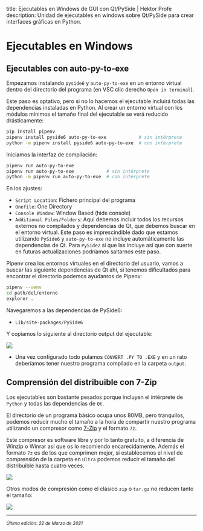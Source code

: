 title: Ejecutables en Windows de GUI con Qt/PySide | Hektor Profe
description: Unidad de ejecutables en windows sobre Qt/PySide para crear interfaces gráficas en Python.

# Ejecutables en Windows

## Ejecutables con auto-py-to-exe

Empezamos instalando `pyside6` y `auto-py-to-exe` en un entorno virtual dentro del directorio del programa (en VSC clic derecho `Open in terminal`).

Este paso es optativo, pero si no lo hacemos el ejecutable incluirá todas las dependencias instaladas en Python. Al crear un entorno virtual con los módulos mínimos el tamaño final del ejecutable se verá reducido drásticamente:

```bash
pip install pipenv
pipenv install pyside6 auto-py-to-exe            # sin intérprete
python -m pipenv install pyside6 auto-py-to-exe  # con intérprete
```

Iniciamos la interfaz de compilación:

```bash
pipenv run auto-py-to-exe
pipenv run auto-py-to-exe            # sin intérprete
python -m pipenv run auto-py-to-exe  # con intérprete
```

En los ajustes:

- `Script Location`: Fichero principal del programa
- `Onefile`: One Directory
- `Console Window`: Window Based (hide console)
- `Additional Files/Folders`: Aquí debemos incluir todos los recursos externos no compilados y dependencias de Qt, que debemos buscar en el entorno virtual. Este paso es imprescindible dado que estamos utilizando `PySide6` y `auto-py-to-exe` no incluye automáticamente las dependencias de Qt. Para `PySide2` sí que las incluye así que con suerte en futuras actualizaciones podríamos saltarnos este paso.

Pipenv crea los entornos virtuales en el directorio del usuario, vamos a buscar las siguiente dependencias de Qt ahí, si tenemos dificultados para encontrar el directorio podemos ayudanros de Pipenv:

```bash
pipenv --venv
cd path/del/entorno
explorer .
```

Navegaremos a las dependencias de PySide6:

- `Lib/site-packages/PySide6`

Y copiamos lo siguiente al directorio output del ejecutable:

<img src="{{cdn}}/pyside/10-docs/01.png">

- Una vez configurado todo pulamos `CONVERT .PY TO .EXE` y en un rato deberíamos tener nuestro programa compilado en la carpeta `output`.

## Comprensión del distribuible con 7-Zip

Los ejecutables son bastante pesados porque incluyen el intérprete de `Python` y todas las dependencias de `Qt`.

El directorio de un programa básico ocupa unos 80MB, pero tranquilos, podemos reducir mucho el tamaño a la hora de compartir nuestro programa utilizando un compresor como [7-Zip](https://www.7-zip.org/) y el formato `7z`.

Este compresor es software libre y por lo tanto gratuito, a diferencia de Winzip o Winrar así que os lo recomiendo encarecidamente. Además el formato `7z` es de los que comprimen mejor, si establecemos el nivel de comprensión de la carpeta en `Ultra` podemos reducir el tamaño del distribuible hasta cuatro veces.

<img src="{{cdn}}/pyside/10-docs/02.png">

Otros modos de compresión como el clásico `zip` o `tar.gz` no reducen tanto el tamaño:

<img src="{{cdn}}/pyside/10-docs/03.png">


___
<small class="edited"><i>Última edición: 22 de Marzo de 2021</i></small>
